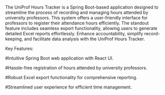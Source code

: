 The UniProf Hours Tracker is a Spring Boot-based application designed to streamline the process of recording and managing hours attended by university professors. This system offers a user-friendly interface for professors to register their attendance hours efficiently. The standout feature includes seamless export functionality, allowing users to generate detailed Excel reports effortlessly. Enhance accountability, simplify record-keeping, and facilitate data analysis with the UniProf Hours Tracker.

Key Features:

#Intuitive Spring Boot web application with React UI.

#Hassle-free registration of hours attended by university professors.

#Robust Excel export functionality for comprehensive reporting.

#Streamlined user experience for efficient time management.
